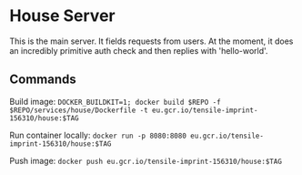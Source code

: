 # House Server

This is the main server.
It fields requests from users.
At the moment, it does an incredibly primitive auth check and then replies with 'hello-world'.

## Commands

Build image: `DOCKER_BUILDKIT=1; docker build $REPO -f $REPO/services/house/Dockerfile -t eu.gcr.io/tensile-imprint-156310/house:$TAG`

Run container locally: `docker run -p 8080:8080 eu.gcr.io/tensile-imprint-156310/house:$TAG`

Push image: `docker push eu.gcr.io/tensile-imprint-156310/house:$TAG`